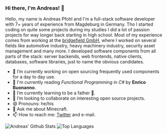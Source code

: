 ### Hi there, I'm Andreas! 👋

Hello, my name is Andreas Pfohl and I'm a full-stack software developer with 7+ years of experience from Magdeburg in Germany. Tho I started coding on quite some projects during my studies I did a lot of passion projects for way longer back starting in high school. Most of my experience comes from working at the [bridgefield GmbH](https://bridgefield.de/), where I worked on several fields like automotive industry, heavy machinery industry, security asset management and many more. I developed software components from all parts of the stack: server backends, web frontends, native clients, databases, software libraries, just to name the obvious candidates.

- 🔭 I’m currently working on open sourcing frequently used components for a day to day use.
- 📖 I'm currently reading *Functional Programming in C#* by **Enrico Buonanno**.
- 🌱 I’m currently learning to be a father 🧸.
- 👯 I’m looking to collaborate on interesting open source projects.
- 😄 Pronouns: he/his
- 💬 Ask me about Minecraft.
- 📫 How to reach me: [Twitter](https://twitter.com/andreaspfohl) and e-mail.

![Andreas' Github Stats](https://github-readme-stats.vercel.app/api?username=apfohl&count_private=true&show_icons=true&include_all_commits=true)
![Top Languages](https://github-readme-stats.vercel.app/api/top-langs/?username=apfohl&layout=compact)

<!--
**apfohl/apfohl** is a ✨ _special_ ✨ repository because its `README.md` (this file) appears on your GitHub profile.

Here are some ideas to get you started:


- 🌱 I’m currently learning ...
- 👯 I’m looking to collaborate on ...
- 🤔 I’m looking for help with ...
- 💬 Ask me about ...
- 📫 How to reach me: ...
- 😄 Pronouns: ...
- ⚡ Fun fact: ...
-->
